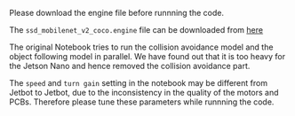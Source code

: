
Please download the engine file before runnning the code.

The ``` ssd_mobilenet_v2_coco.engine ``` file can be downloaded from [here](https://drive.google.com/open?id=1lpKBOAuUMX7RdzhFDIPSxDRSWU3Lea2e)

The original Notebook tries to run the collision avoidance model and the object following model in parallel. We have found out that it is too heavy for the Jetson Nano and hence removed the collision avoidance part.

The ```speed``` and ```turn gain``` setting in the notebook may be different from Jetbot to Jetbot, due to the inconsistency in the quality of the motors and PCBs. Therefore please tune these parameters while runnning the code.
